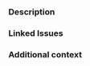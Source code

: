 <!-- DO NOT IGNORE THE TEMPLATE!

Thank you for contributing!

Before submitting the PR, please make sure you do the following:

- Read the [Contributing Guide](https://github.com/kazupon/jsr-exports-lint/blob/main/CONTRIBUTING.md).
- Check that there isn't already a PR that solves the problem the same way to avoid creating a duplicate.
- Provide a description in this PR that addresses **what** the PR is solving, or reference the issue that it solves (e.g. `fixes #123`).
- Ideally, include relevant tests that fail without this PR but pass with it.

-->

### Description

<!-- Please insert your description here and provide especially info about the "what" this PR is solving -->

### Linked Issues

### Additional context

<!-- e.g. is there anything you'd like reviewers to focus on? -->

